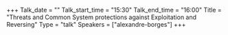 +++
Talk_date = ""
Talk_start_time = "15:30"
Talk_end_time = "16:00"
Title = "Threats and Common System protections against Exploitation and Reversing"
Type = "talk"
Speakers = ["alexandre-borges"]
+++


